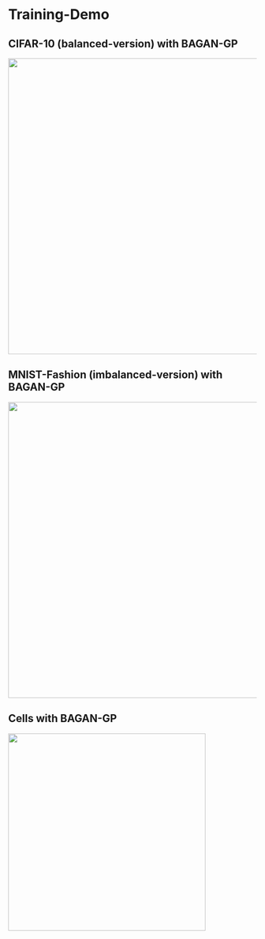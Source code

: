 # Training-Demo
## CIFAR-10 (balanced-version) with BAGAN-GP
<img src='training_demo_bagan_gp_cifar.gif' width='600px'>

## MNIST-Fashion (imbalanced-version) with BAGAN-GP
<img src='imbalanced_mnist_bagan_gp.gif' width='600px'>

## Cells with BAGAN-GP
<img src='training_demo_bagan_gp.gif' width='400px'>
